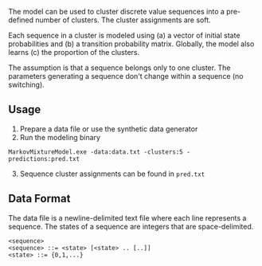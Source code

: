 The model can be used to cluster discrete value sequences into a pre-defined number of clusters. The cluster assignments are soft.

Each sequence in a cluster is modeled using (a) a vector of initial state probabilities and (b) a transition probability matrix. Globally, the model also learns (c) the proportion of the clusters.

The assumption is that a sequence belongs only to one cluster. The parameters generating a sequence don't change within a sequence (no switching).

## Usage

1. Prepare a data file or use the synthetic data generator
2. Run the modeling binary

`MarkovMixtureModel.exe -data:data.txt -clusters:5 -predictions:pred.txt`

3. Sequence cluster assignments can be found in `pred.txt`

## Data Format
The data file is a newline-delimited text file where each line represents a sequence. The states of a sequence are integers that are space-delimited.

```
<sequence>
<sequence> ::= <state> [<state> .. [..]]
<state> ::= {0,1,...}
```
